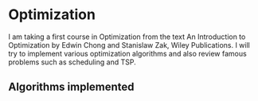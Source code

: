 # Optimization
I am taking a first course in Optimization from the text An Introduction to Optimization by Edwin Chong and Stanislaw Zak, Wiley Publications. I will try to implement various optimization algorithms and also review famous problems such as scheduling and TSP.

Algorithms implemented
-------------------------
